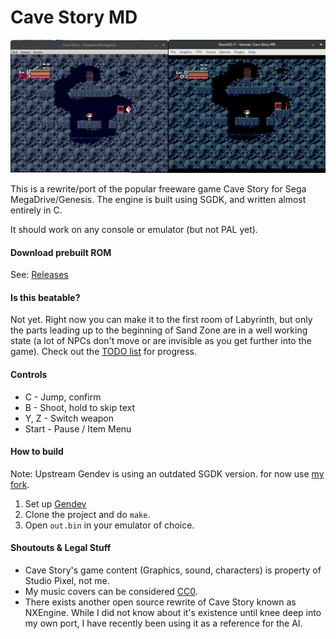 # Cave Story MD
![Screenshot](doc/ss01.png)

This is a rewrite/port of the popular freeware game Cave Story for Sega MegaDrive/Genesis.
The engine is built using SGDK, and written almost entirely in C.

It should work on any console or emulator (but not PAL yet).

#### Download prebuilt ROM
See: [Releases](https://github.com/andwn/cave-story-md/releases)

#### Is this beatable?
Not yet. Right now you can make it to the first room of Labyrinth, but only the parts leading up to the beginning of Sand Zone are in a well working state (a lot of NPCs don't move or are invisible as you get further into the game).
Check out the [TODO list](doc/TODO.md) for progress.

#### Controls
- C - Jump, confirm
- B - Shoot, hold to skip text
- Y, Z - Switch weapon
- Start - Pause / Item Menu

#### How to build
Note: Upstream Gendev is using an outdated SGDK version. for now use [my fork](https://github.com/andwn/gendev.git).

1. Set up [Gendev](https://github.com/kubilus1/gendev.git)
2. Clone the project and do `make`.
3. Open `out.bin` in your emulator of choice.

#### Shoutouts & Legal Stuff
- Cave Story's game content (Graphics, sound, characters) is property of Studio Pixel, not me.
- My music covers can be considered [CC0](https://creativecommons.org/publicdomain/zero/1.0/).
- There exists another open source rewrite of Cave Story known as NXEngine. While I did not know about it's existence until knee deep into my own port, I have recently been using it as a reference for the AI.
